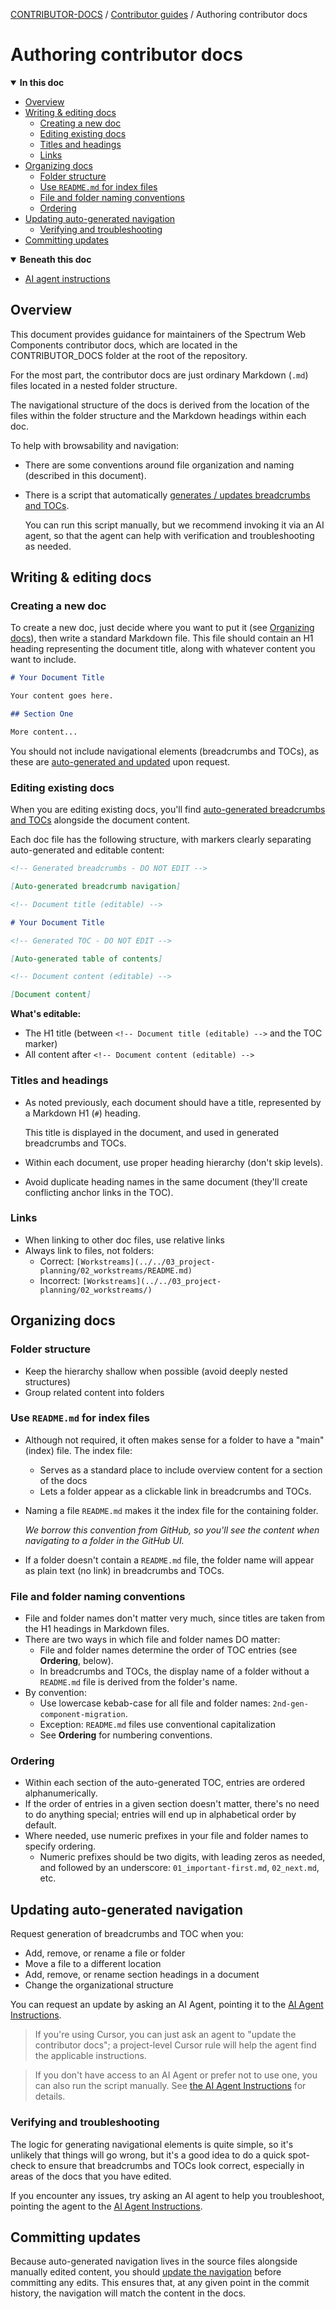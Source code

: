 <!-- Generated breadcrumbs - DO NOT EDIT -->

[CONTRIBUTOR-DOCS](../../README.md) / [Contributor guides](../README.md) / Authoring contributor docs

<!-- Document title (editable) -->

# Authoring contributor docs

<!-- Generated TOC - DO NOT EDIT -->

<details open>
<summary><strong>In this doc</strong></summary>

- [Overview](#overview)
- [Writing & editing docs](#writing--editing-docs)
    - [Creating a new doc](#creating-a-new-doc)
    - [Editing existing docs](#editing-existing-docs)
    - [Titles and headings](#titles-and-headings)
    - [Links](#links)
- [Organizing docs](#organizing-docs)
    - [Folder structure](#folder-structure)
    - [Use `README.md` for index files](#use-readmemd-for-index-files)
    - [File and folder naming conventions](#file-and-folder-naming-conventions)
    - [Ordering](#ordering)
- [Updating auto-generated navigation](#updating-auto-generated-navigation)
    - [Verifying and troubleshooting](#verifying-and-troubleshooting)
- [Committing updates](#committing-updates)

</details>

<details open>
<summary><strong>Beneath this doc</strong></summary>

- [AI agent instructions](01_ai-agent-instructions.md)

</details>

<!-- Document content (editable) -->

## Overview

This document provides guidance for maintainers of the Spectrum Web Components contributor docs, which are located in the CONTRIBUTOR_DOCS folder at the root of the repository.

For the most part, the contributor docs are just ordinary Markdown (`.md`) files located in a nested folder structure.

The navigational structure of the docs is derived from the location of the files within the folder structure and the Markdown headings within each doc.

To help with browsability and navigation:

- There are some conventions around file organization and naming (described in this document).
- There is a script that automatically [generates / updates breadcrumbs and TOCs](#updating-auto-generated-navigation).

    You can run this script manually, but we recommend invoking it via an AI agent, so that the agent can help with verification and troubleshooting as needed.

## Writing & editing docs

### Creating a new doc

To create a new doc, just decide where you want to put it (see [Organizing docs](#organizing-docs)), then write a standard Markdown file. This file should contain an H1 heading representing the document title, along with whatever content you want to include.

```markdown
# Your Document Title

Your content goes here.

## Section One

More content...
```

You should not include navigational elements (breadcrumbs and TOCs), as these are [auto-generated and updated](#updating-auto-generated-navigation) upon request.

### Editing existing docs

When you are editing existing docs, you'll find [auto-generated breadcrumbs and TOCs](#updating-auto-generated-navigation) alongside the document content.

Each doc file has the following structure, with markers clearly separating auto-generated and editable content:

```markdown
<!-- Generated breadcrumbs - DO NOT EDIT -->

[Auto-generated breadcrumb navigation]

<!-- Document title (editable) -->

# Your Document Title

<!-- Generated TOC - DO NOT EDIT -->

[Auto-generated table of contents]

<!-- Document content (editable) -->

[Document content]
```

**What's editable:**

- The H1 title (between `<!-- Document title (editable) -->` and the TOC marker)
- All content after `<!-- Document content (editable) -->`

### Titles and headings

- As noted previously, each document should have a title, represented by a Markdown H1 (`#`) heading.

    This title is displayed in the document, and used in generated breadcrumbs and TOCs.

- Within each document, use proper heading hierarchy (don't skip levels).
- Avoid duplicate heading names in the same document (they'll create conflicting anchor links in the TOC).

### Links

- When linking to other doc files, use relative links
- Always link to files, not folders:
    - Correct: `[Workstreams](../../03_project-planning/02_workstreams/README.md)`
    - Incorrect: `[Workstreams](../../03_project-planning/02_workstreams/)`

## Organizing docs

### Folder structure

- Keep the hierarchy shallow when possible (avoid deeply nested structures)
- Group related content into folders

### Use `README.md` for index files

- Although not required, it often makes sense for a folder to have a "main" (index) file. The index file:
    - Serves as a standard place to include overview content for a section of the docs
    - Lets a folder appear as a clickable link in breadcrumbs and TOCs.

- Naming a file `README.md` makes it the index file for the containing folder.

    _We borrow this convention from GitHub, so you'll see the content when navigating to a folder in the GitHub UI._

- If a folder doesn't contain a `README.md` file, the folder name will appear as plain text (no link) in breadcrumbs and TOCs.

### File and folder naming conventions

- File and folder names don't matter very much, since titles are taken from the H1 headings in Markdown files.
- There are two ways in which file and folder names DO matter:
    - File and folder names determine the order of TOC entries (see **Ordering**, below).
    - In breadcrumbs and TOCs, the display name of a folder without a `README.md` file is derived from the folder's name.
- By convention:
    - Use lowercase kebab-case for all file and folder names: `2nd-gen-component-migration`.
    - Exception: `README.md` files use conventional capitalization
    - See **Ordering** for numbering conventions.

### Ordering

- Within each section of the auto-generated TOC, entries are ordered alphanumerically.
- If the order of entries in a given section doesn't matter, there's no need to do anything special; entries will end up in alphabetical order by default.
- Where needed, use numeric prefixes in your file and folder names to specify ordering.
    - Numeric prefixes should be two digits, with leading zeros as needed, and followed by an underscore: `01_important-first.md`, `02_next.md`, etc.

## Updating auto-generated navigation

Request generation of breadcrumbs and TOC when you:

- Add, remove, or rename a file or folder
- Move a file to a different location
- Add, remove, or rename section headings in a document
- Change the organizational structure

You can request an update by asking an AI Agent, pointing it to the [AI Agent Instructions](./01_ai-agent-instructions.md).

> If you're using Cursor, you can just ask an agent to "update the contributor docs"; a project-level Cursor rule will help the agent find the applicable instructions.

> If you don't have access to an AI Agent or prefer not to use one, you can also run the script manually. See [the AI Agent Instructions](./01_ai-agent-instructions.md) for details.

### Verifying and troubleshooting

The logic for generating navigational elements is quite simple, so it's unlikely that things will go wrong, but it's a good idea to do a quick spot-check to ensure that breadcrumbs and TOCs look correct, especially in areas of the docs that you have edited.

If you encounter any issues, try asking an AI agent to help you troubleshoot, pointing the agent to the [AI Agent Instructions](./01_ai-agent-instructions.md).

## Committing updates

Because auto-generated navigation lives in the source files alongside manually edited content, you should [update the navigation](#updating-auto-generated-navigation) before committing any edits. This ensures that, at any given point in the commit history, the navigation will match the content in the docs.
